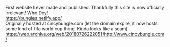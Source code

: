 First website I ever made and published. Thankfully this site is now officially irrelevant! Who Dey! \
https://bungles.netlify.app/ \
Originally hosted at cincybungle.com (let the domain expire, it now hosts some kind of fifa world cup thing. Kinda looks like a scam) \
https://web.archive.org/web/20180726222051/http://www.cincybungle.com/ 
